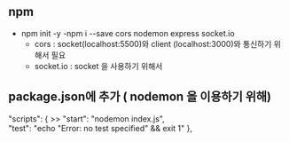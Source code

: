 ## npm

- npm init -y
  -npm i --save cors nodemon express socket.io
  - cors : socket(localhost:5500)와 client (localhost:3000)와 통신하기 위해서 필요
  - socket.io : socket 을 사용하기 위해서

## package.json에 추가 ( nodemon 을 이용하기 위해)

"scripts": { >> "start": "nodemon index.js",  
"test": "echo \"Error: no test specified\" && exit 1"
},
